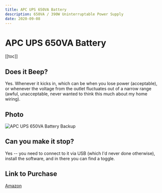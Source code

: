 ```yaml
---
title: APC UPS 650VA Battery
description: 650VA / 390W Uninterruptable Power Supply
date: 2020-09-08
---
```


# APC UPS 650VA Battery

[[toc]]


## Does it Beep?

Yes. Whenever it kicks in, which can be when you lose power (acceptable), or whenever the voltage from the outlet fluctuates out of a narrow range (awful, unacceptable, never wanted to think this much about my home wiring).


## Photo

<p class="text-center">
  <img alt="APC UPS 650VA Battery Backup" src="https://images-na.ssl-images-amazon.com/images/I/51DuhFg83pL._AC_SL1200_.jpg" style="max-width: 500px" />
</p>


## Can you make it stop?

Yes -- you need to connect to it via USB (which I'd never done otherwise), install the software, and in there you can find a toggle.


## Link to Purchase

[Amazon](https://www.amazon.com/APC-Battery-Protector-Back-UPS-BE650G1/dp/B005GZRUZW/ref=as_li_ss_tl?dchild=1&keywords=apc+ups+550&qid=1599608998&sr=8-2&linkCode=ll1&tag=doesitbeep-20&linkId=6537a0e6c78461147c4ca6b8b2b8377a&language=en_US)
